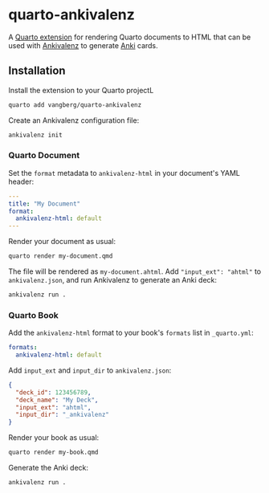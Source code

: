 # quarto-ankivalenz

A [Quarto extension](https://quarto.org/docs/extensions/) for rendering Quarto documents to HTML
that can be used with [Ankivalenz](https://github.com/vangberg/ankivalenz) to generate [Anki](https://apps.ankiweb.net/)
cards.

## Installation

Install the extension to your Quarto projectL

```bash
quarto add vangberg/quarto-ankivalenz
```

Create an Ankivalenz configuration file:

```bash
ankivalenz init
```

### Quarto Document

Set the `format` metadata to `ankivalenz-html` in your document's YAML header:

```yaml
---
title: "My Document"
format:
  ankivalenz-html: default
---
```

Render your document as usual:

```bash
quarto render my-document.qmd
```

The file will be rendered as `my-document.ahtml`. Add `"input_ext": "ahtml"` to
`ankivalenz.json`, and run Ankivalenz to generate an Anki deck:

```bash
ankivalenz run .
```

### Quarto Book

Add the `ankivalenz-html` format to your book's `formats` list in `_quarto.yml`:

```yaml
formats:
  ankivalenz-html: default
```

Add `input_ext` and `input_dir` to `ankivalenz.json`:

```json
{
  "deck_id": 123456789,
  "deck_name": "My Deck",
  "input_ext": "ahtml",
  "input_dir": "_ankivalenz"
}
```

Render your book as usual:

```bash
quarto render my-book.qmd
```

Generate the Anki deck:

```bash
ankivalenz run .
```
